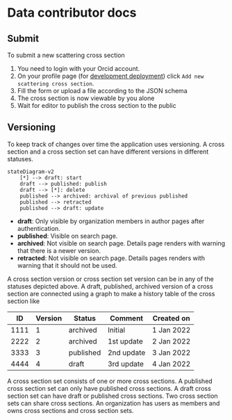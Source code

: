 <!--
SPDX-FileCopyrightText: LXCat team

SPDX-License-Identifier: AGPL-3.0-or-later
-->

# Data contributor docs

## Submit

To submit a new scattering cross section

1. You need to login with your Orcid account.
2. On your profile page (for [development deployment](https://localhost/profile)) click `Add new scattering cross section`.
3. Fill the form or upload a file according to the JSON schema
4. The cross section is now viewable by you alone
5. Wait for editor to publish the cross section to the public

## Versioning

To keep track of changes over time the application uses versioning.
A cross section and a cross section set can have different versions in different statuses.

```mermaid
stateDiagram-v2
    [*] --> draft: start
    draft --> published: publish
    draft --> [*]: delete
    published --> archived: archival of previous published
    published --> retracted
    published --> draft: update
```

* **draft**: Only visible by organization members in author pages after authentication.
* **published**: Visible on search page.
* **archived**: Not visible on search page. Details page renders with warning that there is a newer version.
* **retracted**: Not visible on search page. Details pages renders with warning that it should not be used.

A cross section version or cross section set version can be in any of the statuses depicted above.
A draft, published, archived version of a cross section are connected using a graph to make a history table of the cross section like

| ID   | Version | Status    | Comment    | Created on |
| ---- | ------- | --------- | ---------- | ---------- |
| 1111 | 1       | archived  | Initial    | 1 Jan 2022 |
| 2222 | 2       | archived  | 1st update | 2 Jan 2022 |
| 3333 | 3       | published | 2nd update | 3 Jan 2022 |
| 4444 | 4       | draft     | 3rd update | 4 Jan 2022 |

A cross section set consists of one or more cross sections. 
A published cross section set can only have published cross sections. 
A draft cross section set can have draft or published cross sections.
Two cross section sets can share cross sections.
An organization has users as members and owns cross sections and cross section sets.
